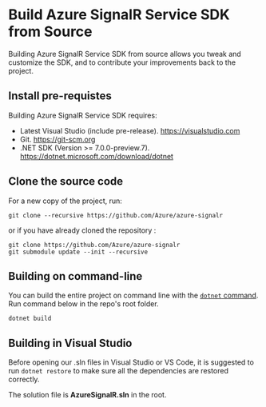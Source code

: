 Build Azure SignalR Service SDK from Source
==============================

Building Azure SignalR Service SDK from source allows you tweak and customize the SDK, and to contribute your improvements back to the project.

## Install pre-requistes

Building Azure SignalR Service SDK requires:

* Latest Visual Studio (include pre-release). <https://visualstudio.com>
* Git. <https://git-scm.org>
* .NET SDK (Version >= 7.0.0-preview.7). <https://dotnet.microsoft.com/download/dotnet>	

## Clone the source code

For a new copy of the project, run:
```
git clone --recursive https://github.com/Azure/azure-signalr
```
or if you have already cloned the repository :
```
git clone https://github.com/Azure/azure-signalr
git submodule update --init --recursive
```

## Building on command-line

You can build the entire project on command line with the [`dotnet` command](https://docs.microsoft.com/dotnet/core/tools/dotnet). Run command below in the repo's root folder.

```
dotnet build
```

## Building in Visual Studio

Before opening our .sln files in Visual Studio or VS Code, it is suggested to run `dotnet restore` to make sure all the dependencies are restored correctly.

The solution file is **AzureSignalR.sln** in the root.